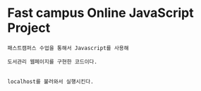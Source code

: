 # Fast campus Online JavaScript Project



```
패스트캠퍼스 수업을 통해서 Javascript를 사용해

도서관리 웹페이지를 구현한 코드이다.


localhost를 불러와서 실행시킨다.

```

